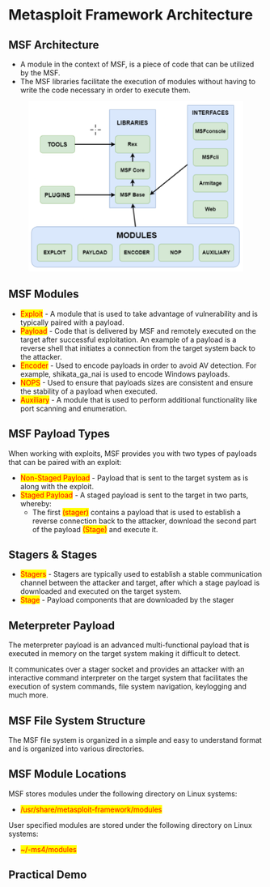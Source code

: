 # Metasploit Framework Architecture

## MSF Architecture

* A module in the context of MSF, is a piece of code that can be utilized by the MSF.
* The MSF libraries facilitate the execution of modules without having to write the code necessary in order to execute them.

<figure><img src="../../.gitbook/assets/image (115).png" alt=""><figcaption></figcaption></figure>

## MSF Modules

* <mark style="color:red;">Exploit</mark> - A module that is used to take advantage of vulnerability and is typically paired with a payload.
* <mark style="color:red;">Payload</mark> - Code that is delivered by MSF and remotely executed on the target after successful exploitation. An example of a payload is a reverse shell that initiates a connection from the target system back to the attacker.
* <mark style="color:red;">Encoder</mark> - Used to encode payloads in order to avoid AV detection. For example, shikata\_ga\_nai is used to encode Windows payloads.
* <mark style="color:red;">NOPS</mark> - Used to ensure that payloads sizes are consistent and ensure the stability of a payload when executed.
* <mark style="color:red;">Auxiliary</mark> - A module that is used to perform additional functionality like port scanning and enumeration.

## MSF Payload Types

When working with exploits, MSF provides you with two types of payloads that can be paired with an exploit:

* <mark style="color:red;">Non-Staged Payload</mark> - Payload that is sent to the target system as is along with the exploit.
* <mark style="color:red;">Staged Payload</mark> - A staged payload is sent to the target in two parts, whereby:
  * The first <mark style="color:red;">(stager)</mark> contains a payload that is used to establish a reverse connection back to the attacker, download the second part of the payload <mark style="color:red;">(Stage)</mark> and execute it.

## Stagers & Stages

* <mark style="color:red;">Stagers</mark> - Stagers are typically used to establish a stable communication channel between the attacker and target, after which a stage payload is downloaded and executed on the target system.
* <mark style="color:red;">Stage</mark> - Payload components that are downloaded by the stager

## Meterpreter Payload

The meterpreter payload is an advanced multi-functional payload that is executed in memory on the target system making it difficult to detect.

It communicates over a stager socket and provides an attacker with an interactive command interpreter on the target system that facilitates the execution of system commands, file system navigation, keylogging and much more.

## MSF File System Structure

The MSF file system is organized in a simple and easy to understand format and is organized into various directories.

## MSF Module Locations

MSF stores modules under the following directory on Linux systems:

* &#x20;<mark style="color:red;">/usr/share/metasploit-framework/modules</mark>

User specified modules are stored under the following directory on Linux systems:

* <mark style="color:red;">\~/-ms4/modules</mark>

## Practical Demo







































